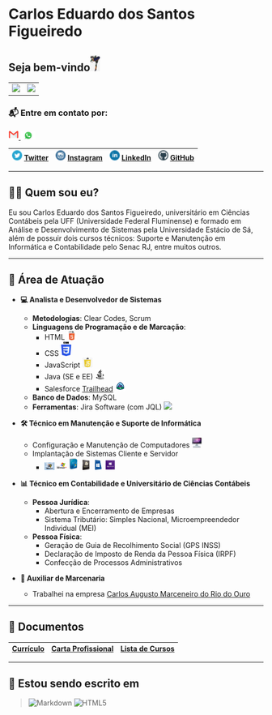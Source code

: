 # Carlos Eduardo dos Santos Figueiredo

## Seja bem-vindo<img src=".gitbook/assets/Diversos/rocklee.jpg" width="20px" />

<div id="SetorGit">
  <table>
    <tr>
      <td>
        <a href="https://github.com/carloseduardonit">
          <img height="180em" src="https://github-readme-stats.vercel.app/api?username=carloseduardonit&show_icons=true&theme=dracula&include_all_commits=true&count_private=true" />
        </a>
      </td>
      <td>
        <img height="180em" src="https://github-readme-stats.vercel.app/api/top-langs/?username=carloseduardonit&layout=compact&langs_count=16&theme=dracula" />
      </td>
    </tr>
  </table>
</div>

### 📬 Entre em contato por:
<a href="mailto:carlostecnico@mail.com?subject=Vim%20através%20do%20seu%20Perfil%20do%20GitHub" target="_blank">
  <img src=".gitbook/assets/Diversos/contato/email.png" width="20px" />
</a>
<a href="https://api.whatsapp.com/send?1=pt_BR&phone=5521985745077" target="_blank">
  <img src=".gitbook/assets/Diversos/contato/zapp.png" width="30px" />
</a>

| <img src=".gitbook/assets/RedeSocial/twitter.png" width="20px" /> [Twitter](https://twitter.com/Carlao_Me_Ajuda) | <img src=".gitbook/assets/RedeSocial/instagram.png" width="20px" /> [Instagram](https://www.instagram.com/carlao.me.ajuda/) | <img src=".gitbook/assets/RedeSocial/linkedin-1-.png" width="20px" /> [LinkedIn](https://www.linkedin.com/in/carlos-eduardo-dos-s-figueiredo-76128837/) | <img src=".gitbook/assets/RedeSocial/github.png" width="20px" /> [GitHub](https://github.com/carloseduardonit/) |
| :----------------------------------------------------: | :----------------------------------------------------: | :----------------------------------------------------: | :----------------------------------------------------: |

---

## 🙋‍♂️ Quem sou eu?

Eu sou Carlos Eduardo dos Santos Figueiredo, universitário em Ciências Contábeis pela UFF (Universidade Federal Fluminense) e formado em Análise e Desenvolvimento de Sistemas pela Universidade Estácio de Sá, além de possuir dois cursos técnicos: Suporte e Manutenção em Informática e Contabilidade pelo Senac RJ, entre muitos outros.

---

## 💼 Área de Atuação

- **💻 Analista e Desenvolvedor de Sistemas**
  - **Metodologias**: Clear Codes, Scrum
  - **Linguagens de Programação e de Marcação**:
    - HTML <img src=".gitbook/assets/Diversos/lingua/html5.png" width="20px" />
    - CSS <img src=".gitbook/assets/Diversos/lingua/css3.png" width="20px" />
    - JavaScript <img src=".gitbook/assets/Diversos/lingua/Javascript.png" width="20px" />
    - Java (SE e EE) <img src=".gitbook/assets/Diversos/lingua/Java3232.png" width="20px" />
    - Salesforce [Trailhead](https://trailblazer.me/id/cdossantosfigueiredo) <img src=".gitbook/assets/Sistema/trailhead.png" width="20px" />
  - **Banco de Dados**: MySQL
  - **Ferramentas**: Jira Software (com JQL) <img src=".gitbook/assets/Diversos/lingua/jira.png" width="20px" />

- **🛠️ Técnico em Manutenção e Suporte de Informática**
  - Configuração e Manutenção de Computadores <img src=".gitbook/assets/computador.jpeg" width="20px" />
  - Implantação de Sistemas Cliente e Servidor
    - <img src=".gitbook/assets/Sistema/w98.png" width="20px" /> <img src=".gitbook/assets/Sistema/wxp.png" width="20px" /> <img src=".gitbook/assets/Sistema/wVista.png" width="20px" /> <img src=".gitbook/assets/Sistema/w7.png" width="20px" /> <img src=".gitbook/assets/Sistema/w8.png" width="20px" /> <img src=".gitbook/assets/Sistema/w10.png" width="20px" />

- **📊 Técnico em Contabilidade e Universitário de Ciências Contábeis**
  - **Pessoa Jurídica**:
    - Abertura e Encerramento de Empresas
    - Sistema Tributário: Simples Nacional, Microempreendedor Individual (MEI)
  - **Pessoa Física**:
    - Geração de Guia de Recolhimento Social (GPS INSS)
    - Declaração de Imposto de Renda da Pessoa Física (IRPF)
    - Confecção de Processos Administrativos

- **🔨 Auxiliar de Marcenaria**
  - Trabalhei na empresa [Carlos Augusto Marceneiro do Rio do Ouro](https://carlos-augusto-marceneiro-no-rio-do-ouro.business.site/)

---

## 📄 Documentos

| [Currículo](https://drive.google.com/file/d/1HQ1wqTosYHGQHJKhGsdpX0U8uAJJWN8i/view?usp=sharing) | [Carta Profissional](https://drive.google.com/file/d/0B7rfd6FhJo5_OWZ2R1RxQmhoTHc/view?usp=sharing&resourcekey=0-sIi-FmHQr9D5PaieG-dp9Q) | [Lista de Cursos](https://drive.google.com/file/d/1LOcZqmoaS5Wr7uPK7eR-0OoVP36uWblm/view) |
| :----------------------------------------------------------: | :-------------------------------------------------------------: | :-------------------------------------------------------: |

---

## 📝 Estou sendo escrito em

> ![Markdown](https://img.shields.io/badge/Markdown-000?style=for-the-badge&logo=markdown)
> ![HTML5](https://img.shields.io/badge/HTML5-E34F26?style=for-the-badge&logo=html5&logoColor=white)
